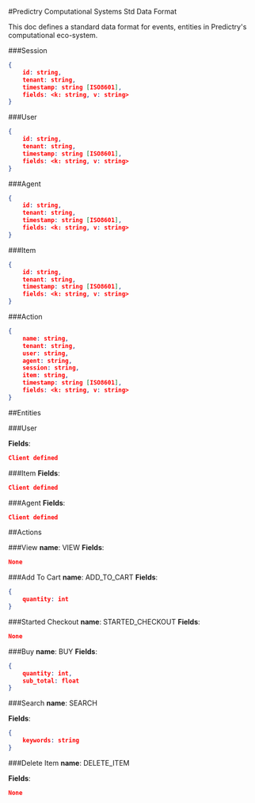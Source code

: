 #Predictry Computational Systems Std Data Format

This doc defines a standard data format for events, entities in Predictry's computational eco-system.

###Session
```JSON
{
	id: string,
	tenant: string,
	timestamp: string [ISO8601],
	fields: <k: string, v: string>
}
```

###User
```JSON
{
	id: string,
	tenant: string,
	timestamp: string [ISO8601],
	fields: <k: string, v: string>
}
```

###Agent
```JSON
{
	id: string,
	tenant: string,
	timestamp: string [ISO8601],
	fields: <k: string, v: string>
}
```

###Item
```JSON
{
	id: string,
	tenant: string,
	timestamp: string [ISO8601],
	fields: <k: string, v: string>
}
```


###Action
```JSON
{
	name: string,
	tenant: string,
	user: string,
	agent: string,
	session: string,
	item: string,
	timestamp: string [ISO8601],
	fields: <k: string, v: string>
}
```

##Entities

###User

**Fields**:
```JSON
Client defined
```

###Item
**Fields**:
```JSON
Client defined
```

###Agent
**Fields**:
```JSON
Client defined
```

##Actions

###View
**name**: VIEW
**Fields**:
```JSON
None
```

###Add To Cart
**name**: ADD_TO_CART
**Fields**:
```JSON
{
	quantity: int
}
```

###Started Checkout
**name**: STARTED_CHECKOUT
**Fields**:
```JSON
None
```

###Buy
**name**: BUY
**Fields**:
```JSON
{
	quantity: int,
	sub_total: float
}
```


###Search
**name**: SEARCH

**Fields**:
```JSON
{
	keywords: string
}
```

###Delete Item
**name**: DELETE_ITEM

**Fields**:
```JSON
None
```
